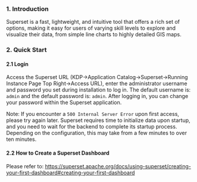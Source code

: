### 1. Introduction
Superset is a fast, lightweight, and intuitive tool that offers a rich set of options, making it easy for users of varying skill levels to explore and visualize their data, from simple line charts to highly detailed GIS maps.

### 2. Quick Start
#### 2.1 Login
Access the Superset URL (KDP->Application Catalog->Superset->Running Instance Page Top Right->Access URL), enter the administrator username and password you set during installation to log in. The default username is: `admin` and the default password is: `admin`.
After logging in, you can change your password within the Superset application.

Note: If you encounter a `500 Internal Server Error` upon first access, please try again later. Superset requires time to initialize data upon startup, and you need to wait for the backend to complete its startup process. Depending on the configuration, this may take from a few minutes to over ten minutes.

#### 2.2 How to Create a Superset Dashboard
Please refer to: https://superset.apache.org/docs/using-superset/creating-your-first-dashboard#creating-your-first-dashboard